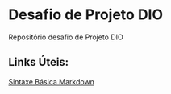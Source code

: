 # Desafio de Projeto DIO
Repositório desafio de Projeto DIO

## Links Úteis:
[Sintaxe Básica Markdown](https://www.markdownguide.org/basic-syntax/)
